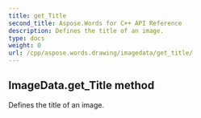 ```yaml
---
title: get_Title
second_title: Aspose.Words for C++ API Reference
description: Defines the title of an image. 
type: docs
weight: 0
url: /cpp/aspose.words.drawing/imagedata/get_title/
---
```

## ImageData.get_Title method


Defines the title of an image.

